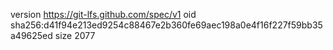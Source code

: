 version https://git-lfs.github.com/spec/v1
oid sha256:d41f94e213ed9254c88467e2b360fe69aec198a0e4f16f227f59bb35a49625ed
size 2077

